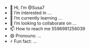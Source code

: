 - 👋 Hi, I’m @Susa7
- 👀 I’m interested in ...
- 🌱 I’m currently learning ...
- 💞️ I’m looking to collaborate on ...
- 📫 How to reach me 5596981256039
- 😄 Pronouns: ...
- ⚡ Fun fact: ...

<!---
Susa7/Susa7 is a ✨ special ✨ repository because its `README.md` (this file) appears on your GitHub profile.
You can click the Preview link to take a look at your changes.
--->
